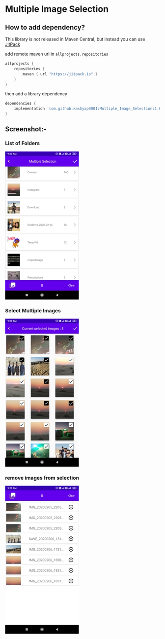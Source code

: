 # Multiple Image Selection

## How to add dependency?
This library is not released in Maven Central, but instead you can use [JitPack](https://jitpack.io)

add remote maven url in `allprojects.repositories`

```groovy
allprojects {
	repositories {
		maven { url "https://jitpack.io" }
	}
}
```

then add a library dependency

```groovy
dependencies {
	implementation 'com.github.kashyap0001:Multiple_Image_Selection:1.0.1'
}
```

## Screenshot:-
### List of Folders
![List_of_Folders.jpg](https://github.com/kashyap0001/Multiple_Image_Selection/blob/master/List_of_folders.jpg)

### Select Multiple Images
![Selection_area.jpg](https://github.com/kashyap0001/Multiple_Image_Selection/blob/master/Selection_area.jpg)

### remove images from selection
![Selected_image.jpg](https://github.com/kashyap0001/Multiple_Image_Selection/blob/master/Selected_image.jpg)


